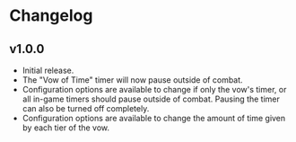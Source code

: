 # Changelog

## v1.0.0

<!--Releasenotes start-->
- Initial release.
- The "Vow of Time" timer will now pause outside of combat.
- Configuration options are available to change if only the vow's timer, or all in-game timers should pause outside of combat. Pausing the timer can also be turned off completely.
- Configuration options are available to change the amount of time given by each tier of the vow.
<!--Releasenotes end-->
